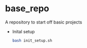 # base_repo
A repository to start off basic projects

* Inital setup
  ```bash
  bash init_setup.sh
  ```
